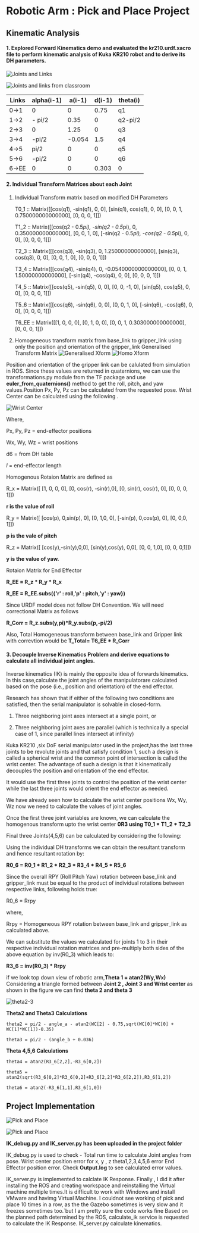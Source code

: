 # Robotic Arm : Pick and Place Project

[//]: # (Image References)
[image_1]: ./images/JointsLinks.png
[image_2]: ./images/Joints_Links.png
[image_3]: ./images/transmatrice.png
[image_4]: ./images/homo-xform-2.png
[image_5]: ./images/WristCenter.png
[image_6]: ./images/theta2-3.png
[image_7]: ./images/PndP1.png
[image_8]: ./images/PndP2.png


## Kinematic Analysis
#### 1. Explored Forward Kinematics demo and evaluated the kr210.urdf.xacro file to perform kinematic analysis of Kuka KR210 robot and to derive its DH parameters.

![Joints and Links][image_1]

![Joints and links from classroom][image_2]

Links | alpha(i-1) | a(i-1) | d(i-1) | theta(i)
--- | --- | --- | --- | ---
0->1 | 0      | 0     | 0.75 | q1
1->2 | - pi/2 | 0.35  | 0    | q2-pi/2
2->3 | 0      | 1.25  | 0    | q3
3->4 | -pi/2  | -0.054| 1.5  | q4
4->5 | pi/2   | 0     | 0    | q5
5->6 | -pi/2  | 0     | 0    | q6
6->EE| 0      | 0     | 0.303| 0

#### 2. Individual Transform Matrices about each Joint

1. Individual Transform matrix based on modified DH Parameters 

    T0_1 :: Matrix([[cos(q1), -sin(q1), 0, 0], 
                [sin(q1), cos(q1), 0, 0], 
                [0, 0, 1, 0.750000000000000], 
                [0, 0, 0, 1]])

    T1_2 :: Matrix([[cos(q2 - 0.5*pi), -sin(q2 - 0.5*pi), 0, 0.350000000000000], 
                [0, 0, 1, 0], 
                [-sin(q2 - 0.5*pi), -cos(q2 - 0.5*pi), 0, 0], 
                [0, 0, 0, 1]])

    T2_3 :: Matrix([[cos(q3), -sin(q3), 0, 1.25000000000000], 
                [sin(q3), cos(q3), 0, 0], 
                [0, 0, 1, 0], 
                [0, 0, 0, 1]])

    T3_4 :: Matrix([[cos(q4), -sin(q4), 0, -0.0540000000000000], 
                [0, 0, 1, 1.50000000000000],
                [-sin(q4), -cos(q4), 0, 0],
                [0, 0, 0, 1]])

    T4_5 :: Matrix([[cos(q5), -sin(q5), 0, 0], 
                [0, 0, -1, 0], 
                [sin(q5), cos(q5), 0, 0], 
                [0, 0, 0, 1]])

    T5_6 :: Matrix([[cos(q6), -sin(q6), 0, 0],
                [0, 0, 1, 0], 
                [-sin(q6), -cos(q6), 0, 0], 
                [0, 0, 0, 1]])

    T6_EE :: Matrix([[1, 0, 0, 0], 
                  [0, 1, 0, 0], 
                  [0, 0, 1, 0.303000000000000], 
                  [0, 0, 0, 1]])
                  
2. Homogeneous transform matrix from base_link to gripper_link using only the position and orientation of the gripper_link
    Generalised Transform Matrix
  ![Generalised Xform][image_3]
  ![Homo Xform][image_4]
  
  Position and orientation of the gripper link can be calulated from simulation in ROS. Since these values are returned in quaternions,   we can use the transformations.py module from the TF package and use __euler_from_quaternions()__ method to get the roll, pitch, and   yaw   values.Position Px, Py, Pz can be calculated from the requested pose.  Wrist Center can be calculated using the following .
  
  ![Wrist Center][image_5]
  
  Where,

  Px, Py, Pz = end-effector positions

  Wx, Wy, Wz = wrist positions

  d6 = from DH table

  _l_ = end-effector length

  Homogenous Rotaion Matrix are defined as

  R_x = Matrix([    [1,     0,      0,      0],
                    [0,     cos(r), -sin(r),0],
                    [0,     sin(r), cos(r), 0],
                    [0,     0,      0,      1]])
  
  __r is the value of roll__
   
  R_y = Matrix([   [cos(p),        0,sin(p),       0],
                    [0,             1,0,            0],
                    [-sin(p),       0,cos(p),       0],
                    [0,             0,0,            1]])

  
  __p is the vale of pitch__
  
  R_z = Matrix([  [cos(y),-sin(y),0,0],
                    [sin(y),cos(y), 0,0],
                    [0,     0,      1,0],
                    [0,     0,      0,1]])

  __y is the value of yaw.__
   
  Rotaion Matrix for End Effector
  
  __R_EE = R_z * R_y * R_x__

  __R_EE = R_EE.subs({'r' : roll,'p' : pitch,'y' : yaw})__

  Since URDF model does not follow DH Convention. We will need correctional Matrix as follows

  __R_Corr = R_z.subs(y,pi)*R_y.subs(p,-pi/2)__
  
  Also, Total Homogeneous transform between base_link and Gripper link with correvtion would be
  __T_Total= T6_EE * R_Corr__


#### 3. Decouple Inverse Kinematics Problem and derive equations to calculate all individual joint angles.

Inverse kinematics (IK) is mainly the opposite idea of forwards kinematics. In this case,calculate the joint angles of the manipulatorare calculated based on the pose (i.e., position and orientation) of the end effector.

Research has shown that if either of the following two conditions are satisfied, then the serial manipulator is solvable in closed-form.

1. Three neighboring joint axes intersect at a single point, or

2. Three neighboring joint axes are parallel (which is technically a special case of 1, since parallel lines intersect at infinity)

Kuka KR210 ,six DoF serial manipulator used in the project,has the last three joints to be revolute joints and that satisfy condition 1, such a design is called a spherical wrist and the common point of intersection is called the wrist center. The advantage of such a design is that it kinematically decouples the position and orientation of the end effector. 

It would use the first three joints to control the position of the wrist center while the last three joints would orient the end effector as needed.

We have already seen how to calculate the wrist center positions Wx, Wy, Wz now we need to calculate the values of joint angles.

Once the first three joint variables are known, we can calculate the homogenous transform upto the wrist center __0R3 using T0_1 * T1_2 * T2_3__

Final three Joints(4,5,6) can be calculated by considering the following:

Using the individual DH transforms we can obtain the resultant transform and hence resultant rotation by:

__R0_6 = R0_1 * R1_2 * R2_3 * R3_4 * R4_5 * R5_6__

Since the overall RPY (Roll Pitch Yaw) rotation between base_link and gripper_link must be equal to the product of individual rotations between respective links, following holds true:

R0_6 = Rrpy

where,

Rrpy = Homogeneous RPY rotation between base_link and gripper_link as calculated above.

We can substitute the values we calculated for joints 1 to 3 in their respective individual rotation matrices and pre-multiply both sides of the above equation by inv(R0_3) which leads to:

__R3_6 = inv(R0_3) * Rrpy__

if we look top down view of robotic arm,__Theta 1 = atan2(Wy,Wx)__
Considering a triangle formed between __Joint 2 , Joint 3 and Wrist center__ as shown in the figure we can find __theta 2 and theta 3__

![theta2-3][image_6]

__Theta2 and Theta3 Calculations__
    
    theta2 = pi/2 - angle_a - atan2(WC[2] - 0.75,sqrt(WC[0]*WC[0] + WC[1]*WC[1])-0.35)
    
    theta3 = pi/2 - (angle_b + 0.036)
    
__Theta 4,5,6 Calculations__
      
    theta4 = atan2(R3_6[2,2],-R3_6[0,2])
    
    theta5 = atan2(sqrt(R3_6[0,2]*R3_6[0,2]+R3_6[2,2]*R3_6[2,2]),R3_6[1,2])
    
    theta6 = atan2(-R3_6[1,1],R3_6[1,0])


## Project Implementation

![Pick and Place][image_7]

![Pick and Place][image_8]

__IK_debug.py and IK_server.py has been uploaded in the project folder__

IK_debug.py is used to check -
Total run time to calculate Joint angles from pose.
Wrist center position error for x, y , z
theta1,2,3,4,5,6 error
End Effector position error.
Check __Output.log__ to see calculated error values.

IK_server.py is implemented to calclate IK Response.
Finally , I did it after installing the ROS and creating workspace and reinstalling the Virtual machine multiple times.It is difficult to work with Windows and install VMware and havimg Virtual Machine. I couldnot see working of pick and place 10 times in a row, as the the Gazebo sometimes is very slow and it freezes sometimes too.`but I am pretty sure the code works fine 
Based on the planned path determined by the ROS, calculate_ik service is requested to calculate the IK Response. IK_server.py calculate kinematics.

                  
